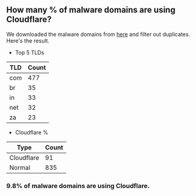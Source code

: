 ## How many % of malware domains are using Cloudflare?


We downloaded the malware domains from [here](https://urlhaus.abuse.ch) and filter out duplicates.
Here's the result.


[//]: # (start replacement)


- Top 5 TLDs

| TLD | Count |
| --- | --- |
| com | 477 |
| br | 35 |
| in | 33 |
| net | 32 |
| za | 23 |


- Cloudflare %

| Type | Count |
| --- | --- |
| Cloudflare | 91 |
| Normal | 835 |


### 9.8% of malware domains are using Cloudflare.